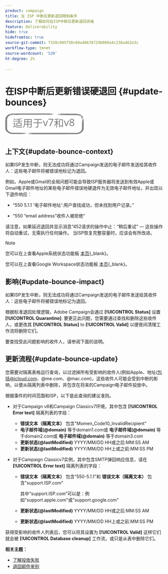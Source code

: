 ```yaml
---
product: campaign
title: 在 ISP 中断后更新退回限制条件
description: 了解如何在ISP中断后更新退回资格
feature: Deliverability
hide: true
hidefromtoc: true
source-git-commit: f320c905f50c69a40678729b009a4c238a462e3c
workflow-type: tm+mt
source-wordcount: '520'
ht-degree: 2%

---
```


# 在ISP中断后更新错误硬退回 {#update-bounces}

![](../../assets/common.svg)

## 上下文{#update-bounce-context}

如果ISP发生中断，则无法成功将通过Campaign发送的电子邮件发送给其收件人：这些电子邮件将被错误地标记为退回。

例如，Apple或Gmail的全局问题可能会导致ISP服务器将发送到有效Apple或Gmail电子邮件地址的某些电子邮件错误地硬退件为无效电子邮件地址，并出现以下退件响应：

* “550 5.1.1 &#39;电子邮件地址&#39;:用户查找成功，但未找到用户记录。”

* “550 “email address”收件人被拒绝”

请注意，如果延迟退回并显示消息“452请求的操作中止：“稍后重试” — 这些操作将自动重试，无需执行任何操作。 当ISP恢复完整容量时，应该会有所改进。

>[!NOTE]
>
>您可以在上查看Apple系统状态功能板 [本页](https://www.apple.com/support/systemstatus/){_blank}。
>
>您可以在上查看Google Workspace状态功能板 [本页](https://www.google.com/appsstatus#hl=en&amp;v=status){_blank}。

## 影响{#update-bounce-impact}

如果ISP发生中断，则无法成功将通过Campaign发送的电子邮件发送给其收件人：这些电子邮件将被错误地标记为退回。

根据标准退回处理逻辑，Adobe Campaign会通过 **[!UICONTROL Status]** 设置 **[!UICONTROL Quarantine]**. 要更正此问题，您需要通过查找和删除这些收件人，或更改其 **[!UICONTROL Status]** to **[!UICONTROL Valid]** 以便夜间清理工作流将删除它们。

要查找受此问题影响的收件人，请参阅下面的说明。

## 更新流程{#update-bounce-update}

您需要对隔离表格运行查询，以过滤掉所有受影响的收件人(例如Apple、地址(包括@icloud.com、@me.com、@mac.com)，这些收件人可能会受到中断的影响，以便从隔离列表中删除，并包含在将来的Campaign电子邮件投放中。

根据事件的时间范围和ISP，以下是此查询的建议准则。

* 对于Campaign v8和Campaign Classicv7环境，其中包含 **[!UICONTROL Error text]** 隔离列表的字段：

   * **错误文本（隔离文本）** 包含&quot;Momen_Code10_InvalidRecipient&quot;
   * **电子邮件域(@domain)** 等于domain1.com或 **电子邮件域(@domain)** 等于domain2.com或 **电子邮件域(@domain)** 等于domain3.com
   * **更新状态(@lastModified)** YYYY/MM/DD HH或之后:MM:SS AM
   * **更新状态(@lastModified)** YYYY/MM/DD HH上或之前:MM:SS PM

* 对于Campaign Classicv7实例，其中包含SMTP弹回响应信息，请在 **[!UICONTROL Error text]** 隔离列表的字段：

   * **错误文本（隔离文本）** 包含“550-5.1.1”和 **错误文本（隔离文本）** 包含&quot;support.ISP.com&quot;

      其中“support.ISP.com”可以是：例如&quot;support.apple.com&quot;或&quot;support.google.com&quot;

   * **更新状态(@lastModified)** YYYY/MM/DD HH或之后:MM:SS AM
   * **更新状态(@lastModified)** YYYY/MM/DD HH上或之前:MM:SS PM


获得受影响的收件人列表后，您可以将其设置为 **[!UICONTROL Valid]** 这样它们就会被 **[!UICONTROL Database cleanup]** 工作流，或只是从表中删除它们。

**相关主题：**
* [了解投放失败](understanding-delivery-failures.md)
* [退回邮件鉴别](understanding-delivery-failures.md#bounce-mail-qualification)
